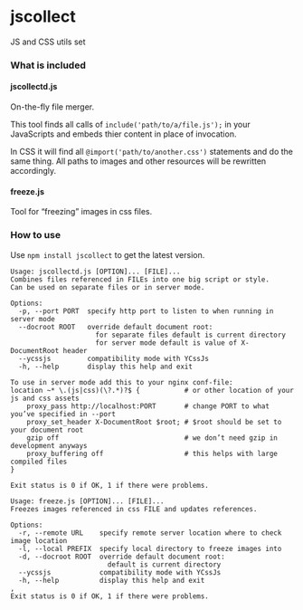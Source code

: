 jscollect
=========
JS and CSS utils set

### What is included

#### jscollectd.js
On-the-fly file merger.

This tool finds all calls of `include('path/to/a/file.js');` in your JavaScripts and embeds
thier content in place of invocation.

In CSS it will find all `@import('path/to/another.css')` statements and do the same thing.
All paths to images and other resources will be rewritten accordingly.

#### freeze.js
Tool for “freezing” images in css files.

### How to use

Use `npm install jscollect` to get the latest version.

```
Usage: jscollectd.js [OPTION]... [FILE]...
Combines files referenced in FILEs into one big script or style.
Can be used on separate files or in server mode.

Options:
  -p, --port PORT  specify http port to listen to when running in server mode
  --docroot ROOT   override default document root:
                     for separate files default is current directory
                     for server mode default is value of X-DocumentRoot header
  --ycssjs         compatibility mode with YCssJs
  -h, --help       display this help and exit

To use in server mode add this to your nginx conf-file:
location ~* \.(js|css)(\?.*)?$ {           # or other location of your js and css assets
    proxy_pass http://localhost:PORT       # change PORT to what you’ve specified in --port
    proxy_set_header X-DocumentRoot $root; # $root should be set to your document root
    gzip off                               # we don’t need gzip in development anyways
    proxy_buffering off                    # this helps with large compiled files
}

Exit status is 0 if OK, 1 if there were problems.
```

```
Usage: freeze.js [OPTION]... [FILE]...
Freezes images referenced in css FILE and updates references.

Options:
  -r, --remote URL    specify remote server location where to check image location
  -l, --local PREFIX  specify local directory to freeze images into
  -d, --docroot ROOT  override default document root:
                        default is current directory
  --ycssjs            compatibility mode with YCssJs
  -h, --help          display this help and exit
,
Exit status is 0 if OK, 1 if there were problems.
```

